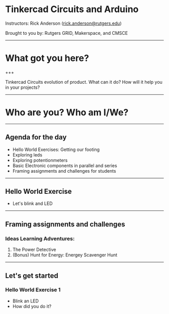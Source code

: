 # Tinkercad Circuits and Arduino

Instructors:
Rick Anderson (rick.anderson@rutgers.edu)

Brought to you by:
Rutgers GRID, Makerspace, and CMSCE

---
# What got you here?

+++

Tinkercad Circuits evolution of product. What can it do? How will it help you in your projects?

---
# Who are you? Who am I/We?


---
## Agenda for the day
* Hello World Exercises: Getting our footing
* Exploring leds
* Exploring potentionmeters
* Basic Electronic components in parallel and series
* Framing assignments and challenges for students

---

## Hello World Exercise
* Let's blink and LED

---
##  Framing assignments and challenges
### Ideas Learning Adventures:
1. The Power Detective
2. (Bonus) Hunt for Energy: Energey Scavenger Hunt

---
## Let's get started
 ### Hello World Exercise 1
 * Blink an LED
 * How did you do it?
 
